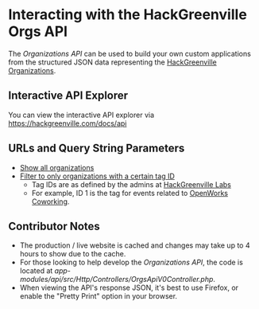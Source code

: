 # Interacting with the HackGreenville Orgs API

The _Organizations API_ can be used to build your own custom applications from the structured JSON data representing the [HackGreenville Organizations](https://hackgreenville.com/orgs).

## Interactive API Explorer
You can view the interactive API explorer via https://hackgreenville.com/docs/api

## URLs and Query String Parameters

* [Show all organizations](https://hackgreenville.com/api/v0/orgs)
* [Filter to only organizations with a certain tag ID](https://hackgreenville.com/api/v0/orgs?tags=1)
  * Tag IDs are as defined by the admins at [HackGreenville Labs](https://hackgreenville.com/labs)
  * For example, ID 1 is the tag for events related to [OpenWorks Coworking](https://joinopenworks.com).

## Contributor Notes
* The production / live website is cached and changes may take up to 4 hours to show due to the cache.
* For those looking to help develop the _Organizations API_, the code is located at _app-modules/api/src/Http/Controllers/OrgsApiV0Controller.php_.
* When viewing the API's response JSON, it's best to use Firefox, or enable the "Pretty Print" option in your browser.
